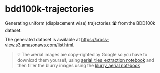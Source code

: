 # bdd100k-trajectories
Generating uniform (displacement wise) trajectories 🛣️ from the BDD100k dataset.

The generated dataset is available at https://cross-view.s3.amazonaws.com/list.html.

> 💡 The arerial images are copy-righted by Google so you have to download them yourself, using [aerial_tiles_extraction notebook](./aerial_tiles_extraction.ipynb) and then filter the blurry images using the [blurry_aerial notebook](./blurry_aerial.ipynb)
